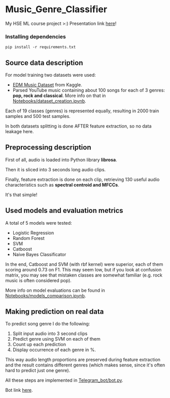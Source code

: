 #  Music_Genre_Classifier
My HSE ML course project >:)
Presentation link [here](https://docs.google.com/presentation/d/1ORDRERDKg60GDq_dkvli3XjH_5LoEhLaHTteGsv0TT0/edit?usp=sharing)!

### Installing dependencies
```console
pip install -r requirements.txt
```

##  Source data description
For model training two datasets were used:
- [EDM Music Dataset](https://www.kaggle.com/datasets/sivadithiyan/edm-music-genres/data) from Kaggle.
- Parsed YouTube music containing about 100 songs for each of 3 genres: <b>pop, rock and classical</b>. More info on that in [Notebooks/dataset_creation.ipynb](Notebooks%2Fdataset_creation.ipynb).

Each of 19 classes (genres) is represented equally, resulting in 2000 train samples and 500 test samples.

In both datasets splitting is done AFTER feature extraction, so no data leakage here. 

##  Preprocessing description
First of all, audio is loaded into Python library <b>librosa</b>.

Then it is sliced into 3 seconds long audio clips.

Finally, feature extraction is done on each clip, retrieving 130 useful audio characteristics such as <b>spectral centroid and MFCCs</b>. 

It's that simple!

## Used models and evaluation metrics
A total of 5 models were tested:
- Logistic Regression
- Random Forest
- SVM
- Catboost
- Naive Bayes Classificator

In the end, Catboost and SVM (with rbf kernel) were superior, each of them scoring around 0.73 on F1. This may seem low, but if you look at confusion matrix, you may see that mistaken classes are somewhat familiar (e.g. rock music is often considered pop).

More info on model evaluations can be found in [Notebooks/models_comparison.ipynb](Notebooks%2Fmodels_comparison.ipynb).

## Making prediction on real data
To predict song genre I do the following:
1. Split input audio into 3 second clips
2. Predict genre using SVM on each of them
3. Count up each prediction
4. Display occurrence of each genre in %.

This way audio length proportions are preserved during feature extraction and the result contains different genres (which makes sense, since it's often hard to predict just one genre).

All these steps are implemented in [Telegram_bot/bot.py](Telegram_bot%2Fbot.py).

Bot link [here](https://t.me/music_genre_cls_bot).
